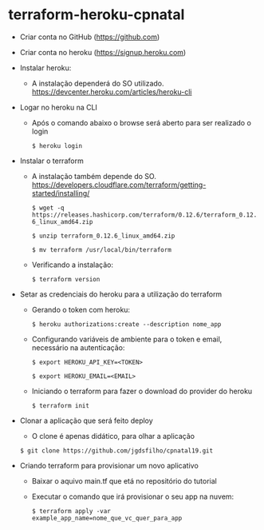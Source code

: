 # terraform-heroku-cpnatal

* Criar conta no GitHub (https://github.com)

* Criar conta no heroku (https://signup.heroku.com)

* Instalar heroku:
    * A instalação dependerá do SO utilizado. https://devcenter.heroku.com/articles/heroku-cli
    
* Logar no heroku na CLI
    * Após o comando abaixo o browse será aberto para ser realizado o login
       
       `$ heroku login`
      
* Instalar o terraform
    * A instalação também depende do SO. https://developers.cloudflare.com/terraform/getting-started/installing/
    
        `$ wget -q https://releases.hashicorp.com/terraform/0.12.6/terraform_0.12.6_linux_amd64.zip`
        
        `$ unzip terraform_0.12.6_linux_amd64.zip` 
        
        `$ mv terraform /usr/local/bin/terraform`
    * Verificando a instalação:
        
        `$ terraform version`
        
* Setar as credenciais do heroku para a utilização do terraform
    * Gerando o token com heroku:
        
        `$ heroku authorizations:create --description nome_app`
        
    * Configurando variáveis de ambiente para o token e email, necessário na autenticação:
        
        `$ export HEROKU_API_KEY=<TOKEN>`
 
        `$ export HEROKU_EMAIL=<EMAIL>`
        
     * Iniciando o terraform para fazer o download do provider do heroku
     
        `$ terraform init`

* Clonar a aplicação que será feito deploy
    * O clone é apenas didático, para olhar a aplicação
    
    `$ git clone https://github.com/jgdsfilho/cpnatal19.git`
     
* Criando terraform para provisionar um novo aplicativo
    * Baixar o aquivo main.tf que etá no repositório do tutorial
    
    * Executar o comando que irá provisionar o seu app na nuvem:
        
        `$ terraform apply -var example_app_name=nome_que_vc_quer_para_app`